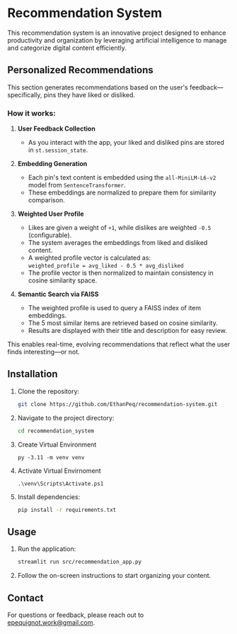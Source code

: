 # Recommendation System

This recommendation system is an innovative project designed to enhance productivity and organization by leveraging artificial intelligence to manage and categorize digital content efficiently.

## Personalized Recommendations
This section generates recommendations based on the user's feedback—specifically, pins they have liked or disliked.

### How it works:

1. **User Feedback Collection**
   - As you interact with the app, your liked and disliked pins are stored in `st.session_state`.

2. **Embedding Generation**
   - Each pin's text content is embedded using the `all-MiniLM-L6-v2` model from `SentenceTransformer`.
   - These embeddings are normalized to prepare them for similarity comparison.

3. **Weighted User Profile**
   - Likes are given a weight of `+1`, while dislikes are weighted `-0.5` (configurable).
   - The system averages the embeddings from liked and disliked content.
   - A weighted profile vector is calculated as:  
     `weighted_profile = avg_liked - 0.5 * avg_disliked`
   - The profile vector is then normalized to maintain consistency in cosine similarity space.

4. **Semantic Search via FAISS**
   - The weighted profile is used to query a FAISS index of item embeddings.
   - The 5 most similar items are retrieved based on cosine similarity.
   - Results are displayed with their title and description for easy review.

This enables real-time, evolving recommendations that reflect what the user finds interesting—or not.

## Installation

1. Clone the repository:
    ```bash
    git clone https://github.com/EthanPeq/recommendation-system.git
    ```
2. Navigate to the project directory:
    ```bash
    cd recommendation_system
    ```
3. Create Virtual Environment
    ```
    py -3.11 -m venv venv
    ```
4. Activate Virtual Envirnoment
    ```
    .\venv\Scripts\Activate.ps1
    ```
5. Install dependencies:
    ```bash
    pip install -r requirements.txt
    ```

## Usage

1. Run the application:
    ```bash
    streamlit run src/recommendation_app.py
    ```
2. Follow the on-screen instructions to start organizing your content.


## Contact

For questions or feedback, please reach out to [epequignot.work@gmail.com](mailto:epequignot.work@gmail.com).
